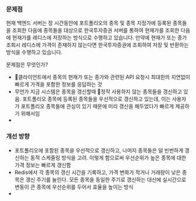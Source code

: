 
### 문제점
현재 백엔드 서버는 장 시간동안에 포트폴리오의 종목 및 종목 지정가에 등록된 종목들을 조회한 다음에 종목들을 대상으로 한국투자증권 서버를 통하여 현재가를 조회한 다음에 현재가를 레디스에 저장하는 방식으로 수행하고 있습니다. 만약에 현재가 또는 종가 조회시 레디스에 가격이 존재하지 않는다면 한국투자증권에 조회하여 저장 및 반환하는 방식을 수행하고 있습니다. 

문제점은 무엇인가?
- 클라이언트에서 종목의 현재가 또는 종가와 관련된 API 요청시 최대한의 지연없이 빠르게 가격을 포함한 정보를 응답하는 것
- 무언가 지금 시스템은 종목을 갱신할때 정작 사용하지 않는 종목들을 갱신하고 있음. 포트폴리오 종목에 등록된 종목들을 우선적으로 갱신하고 있는데, 이는 사용자가 포트폴리오 종목들에 관심이 있기 때문에 미리 갱신을 해두었다가 빠르게 제공하기 위해서임
- 

### 개선 방향
- 포트폴리오에 포함된 종목을 우선적으로 갱신하고, 나머지 종목들은 덜 빈번하게 갱신하는 동적 스케줄링 방식을 고려. 이렇게 함으로써 우선순위가 높은 종목에 대한 가격 정보는 빠르게 갱신함
- Redis에서 각 종목의 갱신 시간을 기록하고, 가격 변화가 적거나 거래량이 낮은 종목은 갱신 주기를 늘린다. 모든 종목을 동일한 주기로 갱신하는 대신에 실시간으로 변동이 큰 종목에 우선순위를 두어서 효율을 높이는 방식
- 